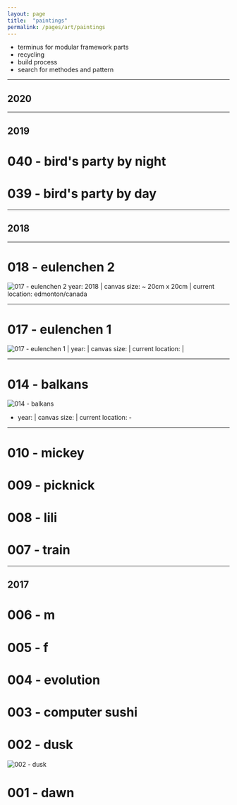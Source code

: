 ```yaml
---
layout: page
title:  "paintings"
permalink: /pages/art/paintings
---
```


- terminus for modular framework parts
- recycling
- build process
- search for methodes and pattern

---
## 2020

---
## 2019
# 040 - bird's party by night
# 039 - bird's party by day

---
## 2018

---
# 018 - eulenchen 2
 ![017 - eulenchen 2](18.jpg)
year: 2018 | canvas size: ~ 20cm x 20cm | current location: edmonton/canada

---
# 017 - eulenchen 1
![017 - eulenchen 1](17.jpg)
| year: | canvas size: | current location: |

---
# 014 - balkans
![014 - balkans](14.jpg)
- year: | canvas size: | current location: -

---
# 010 - mickey
# 009 - picknick
# 008 - lili
# 007 - train

---
## 2017
# 006 - m
# 005 - f
# 004 - evolution
# 003 - computer sushi
# 002 - dusk
![002 - dusk](02.jpg)
# 001 - dawn


